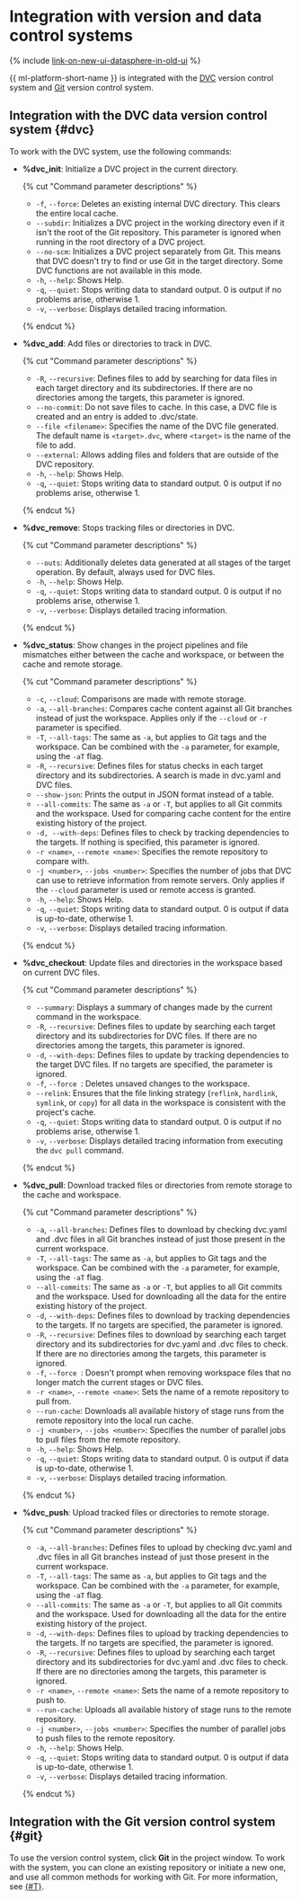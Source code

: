 # Integration with version and data control systems

{% include [link-on-new-ui-datasphere-in-old-ui](../../_includes/datasphere/datasphere-old-note.md) %}

{{ ml-platform-short-name }} is integrated with the [DVC](https://dvc.org/) version control system and [Git](https://git-scm.com/) version control system.

## Integration with the DVC data version control system {#dvc}

To work with the DVC system, use the following commands:

* **%dvc_init**: Initialize a DVC project in the current directory.

   {% cut "Command parameter descriptions" %}

   * `-f`, `--force`: Deletes an existing internal DVC directory. This clears the entire local cache.
   * `--subdir`: Initializes a DVC project in the working directory even if it isn't the root of the Git repository. This parameter is ignored when running in the root directory of a DVC project.
   * `--no-scm`: Initializes a DVC project separately from Git. This means that DVC doesn't try to find or use Git in the target directory. Some DVC functions are not available in this mode.
   * `-h`, `--help`: Shows Help.
   * `-q`, `--quiet`: Stops writing data to standard output. 0 is output if no problems arise, otherwise 1.
   * `-v`, `--verbose`: Displays detailed tracing information.

   {% endcut %}

* **%dvc_add**: Add files or directories to track in DVC.

   {% cut "Command parameter descriptions" %}

   * `-R`, `--recursive`: Defines files to add by searching for data files in each target directory and its subdirectories. If there are no directories among the targets, this parameter is ignored.
   * `--no-commit`: Do not save files to cache. In this case, a DVC file is created and an entry is added to .dvc/state.
   * `--file <filename>`: Specifies the name of the DVC file generated. The default name is `<target>.dvc`, where `<target>` is the name of the file to add.
   * `--external`: Allows adding files and folders that are outside of the DVC repository.
   * `-h`, `--help`: Shows Help.
   * `-q`, `--quiet`: Stops writing data to standard output. 0 is output if no problems arise, otherwise 1.

   {% endcut %}

* **%dvc_remove**: Stops tracking files or directories in DVC.

   {% cut "Command parameter descriptions" %}

   * `--outs`: Additionally deletes data generated at all stages of the target operation. By default, always used for DVC files.
   * `-h`, `--help`: Shows Help.
   * `-q`, `--quiet`: Stops writing data to standard output. 0 is output if no problems arise, otherwise 1.
   * `-v`, `--verbose`: Displays detailed tracing information.

   {% endcut %}

* **%dvc_status**: Show changes in the project pipelines and file mismatches either between the cache and workspace, or between the cache and remote storage.

   {% cut "Command parameter descriptions" %}

   * `-c`, `--cloud`: Comparisons are made with remote storage.
   * `-a`, `--all-branches`: Compares cache content against all Git branches instead of just the workspace. Applies only if the `--cloud` or `-r` parameter is specified.
   * `-T`, `--all-tags`: The same as `-a`, but applies to Git tags and the workspace. Can be combined with the `-a` parameter, for example, using the `-aT` flag.
   * `-R`, `--recursive`: Defines files for status checks in each target directory and its subdirectories. A search is made in dvc.yaml and DVC files.
   * `--show-json`: Prints the output in JSON format instead of a table.
   * `--all-commits`: The same as `-a` or `-T`, but applies to all Git commits and the workspace. Used for comparing cache content for the entire existing history of the project.
   * `-d, --with-deps`: Defines files to check by tracking dependencies to the targets. If nothing is specified, this parameter is ignored.
   * `-r <name>`, `--remote <name>`: Specifies the remote repository to compare with.
   * `-j <number>`, `--jobs <number>`: Specifies the number of jobs that DVC can use to retrieve information from remote servers. Only applies if the `--cloud` parameter is used or remote access is granted.
   * `-h`, `--help`: Shows Help.
   * `-q`, `--quiet`: Stops writing data to standard output. 0 is output if data is up-to-date, otherwise 1.
   * `-v`, `--verbose`: Displays detailed tracing information.

   {% endcut %}

* **%dvc_checkout**: Update files and directories in the workspace based on current DVC files.

   {% cut "Command parameter descriptions" %}

   * `--summary`: Displays a summary of changes made by the current command in the workspace.
   * `-R`, `--recursive`: Defines files to update by searching each target directory and its subdirectories for DVC files. If there are no directories among the targets, this parameter is ignored.
   * `-d`, `--with-deps`: Defines files to update by tracking dependencies to the target DVC files. If no targets are specified, the parameter is ignored.
   * `-f`, `--force `: Deletes unsaved changes to the workspace.
   * `--relink`: Ensures that the file linking strategy (`reflink`, `hardlink`, `symlink`, or `copy`) for all data in the workspace is consistent with the project's cache.
   * `-q`, `--quiet`: Stops writing data to standard output. 0 is output if no problems arise, otherwise 1.
   * `-v`, `--verbose`: Displays detailed tracing information from executing the `dvc pull` command.

   {% endcut %}

* **%dvc_pull**: Download tracked files or directories from remote storage to the cache and workspace.

   {% cut "Command parameter descriptions" %}

   * `-a`, `--all-branches`: Defines files to download by checking dvc.yaml and .dvc files in all Git branches instead of just those present in the current workspace.
   * `-T`, `--all-tags`: The same as `-a`, but applies to Git tags and the workspace. Can be combined with the `-a` parameter, for example, using the `-aT` flag.
   * `--all-commits`: The same as `-a` or `-T`, but applies to all Git commits and the workspace. Used for downloading all the data for the entire existing history of the project.
   * `-d`, `--with-deps`: Defines files to download by tracking dependencies to the targets. If no targets are specified, the parameter is ignored.
   * `-R`, `--recursive`: Defines files to download by searching each target directory and its subdirectories for dvc.yaml and .dvc files to check. If there are no directories among the targets, this parameter is ignored.
   * `-f`, `--force `: Doesn't prompt when removing workspace files that no longer match the current stages or DVC files.
   * `-r <name>`, `--remote <name>`: Sets the name of a remote repository to pull from.
   * `--run-cache`: Downloads all available history of stage runs from the remote repository into the local run cache.
   * `-j <number>`, `--jobs <number>`: Specifies the number of parallel jobs to pull files from the remote repository.
   * `-h`, `--help`: Shows Help.
   * `-q`, `--quiet`: Stops writing data to standard output. 0 is output if data is up-to-date, otherwise 1.
   * `-v`, `--verbose`: Displays detailed tracing information.

   {% endcut %}

* **%dvc_push**: Upload tracked files or directories to remote storage.

   {% cut "Command parameter descriptions" %}

   * `-a`, `--all-branches`: Defines files to upload by checking dvc.yaml and .dvc files in all Git branches instead of just those present in the current workspace.
   * `-T`, `--all-tags`: The same as `-a`, but applies to Git tags and the workspace. Can be combined with the `-a` parameter, for example, using the `-aT` flag.
   * `--all-commits`: The same as `-a` or `-T`, but applies to all Git commits and the workspace. Used for downloading all the data for the entire existing history of the project.
   * `-d`, `--with-deps`: Defines files to upload by tracking dependencies to the targets. If no targets are specified, the parameter is ignored.
   * `-R`, `--recursive`: Defines files to upload by searching each target directory and its subdirectories for dvc.yaml and .dvc files to check. If there are no directories among the targets, this parameter is ignored.
   * `-r <name>`, `--remote <name>`: Sets the name of a remote repository to push to.
   * `--run-cache`: Uploads all available history of stage runs to the remote repository.
   * `-j <number>`, `--jobs <number>`: Specifies the number of parallel jobs to push files to the remote repository.
   * `-h`, `--help`: Shows Help.
   * `-q`, `--quiet`: Stops writing data to standard output. 0 is output if data is up-to-date, otherwise 1.
   * `-v`, `--verbose`: Displays detailed tracing information.

   {% endcut %}

## Integration with the Git version control system {#git}

To use the version control system, click **Git** in the project window. To work with the system, you can clone an existing repository or initiate a new one, and use all common methods for working with Git. For more information, see [{#T}](../operations/projects/work-with-git.md).
